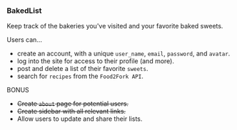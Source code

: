 ### BakedList

Keep track of the bakeries you've visited and your favorite baked sweets.

Users can...
- create an account, with a unique `user_name`, `email`, `password`, and `avatar`.
- log into the site for access to their profile (and more).
- post and delete a list of their favorite `sweets`.
- search for `recipes` from the `Food2Fork API`.

BONUS
- ~~Create `about` page for potential users.~~
- ~~Create sidebar with all relevant links.~~
- Allow users to update and share their lists.
